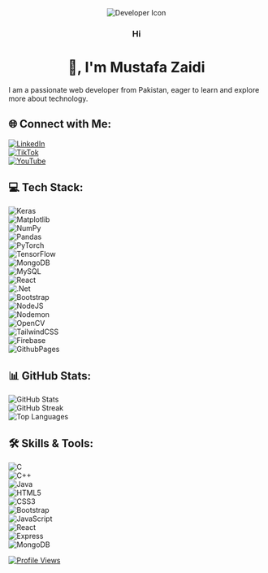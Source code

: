 <center>
  <img src="https://github.com/user-attachments/assets/5bae3a01-9f20-4c3d-a1b3-5e6d88a9a80b" alt="Developer Icon">
</center>

<center>
  <h3>Hi</h3>
  <h1>👋, I'm Mustafa Zaidi</h1>
</center>

<p>I am a passionate web developer from Pakistan, eager to learn and explore more about technology.</p>

## 🌐 Connect with Me:

[![LinkedIn](https://img.shields.io/badge/LinkedIn-%230077B5.svg?logo=linkedin&logoColor=white)](https://www.linkedin.com/in/mustafa-zaidi-4a3b84286/)  
[![TikTok](https://img.shields.io/badge/TikTok-%23000000.svg?logo=TikTok&logoColor=white)](https://tiktok.com/@s.mustafazaidi7)  
[![YouTube](https://img.shields.io/badge/YouTube-%23FF0000.svg?logo=YouTube&logoColor=white)](https://youtube.com/@mustafazaidi7)  

## 💻 Tech Stack:

![Keras](https://img.shields.io/badge/Keras-%23D00000.svg?style=for-the-badge&logo=Keras&logoColor=white)  
![Matplotlib](https://img.shields.io/badge/Matplotlib-%23ffffff.svg?style=for-the-badge&logo=Matplotlib&logoColor=black)  
![NumPy](https://img.shields.io/badge/numpy-%23013243.svg?style=for-the-badge&logo=numpy&logoColor=white)  
![Pandas](https://img.shields.io/badge/pandas-%23150458.svg?style=for-the-badge&logo=pandas&logoColor=white)  
![PyTorch](https://img.shields.io/badge/PyTorch-%23EE4C2C.svg?style=for-the-badge&logo=PyTorch&logoColor=white)  
![TensorFlow](https://img.shields.io/badge/TensorFlow-%23FF6F00.svg?style=for-the-badge&logo=TensorFlow&logoColor=white)  
![MongoDB](https://img.shields.io/badge/MongoDB-%234ea94b.svg?style=for-the-badge&logo=mongodb&logoColor=white)  
![MySQL](https://img.shields.io/badge/mysql-4479A1.svg?style=for-the-badge&logo=mysql&logoColor=white)  
![React](https://img.shields.io/badge/react-%2320232a.svg?style=for-the-badge&logo=react&logoColor=%2361DAFB)  
![.Net](https://img.shields.io/badge/.NET-5C2D91?style=for-the-badge&logo=.net&logoColor=white)  
![Bootstrap](https://img.shields.io/badge/bootstrap-%238511FA.svg?style=for-the-badge&logo=bootstrap&logoColor=white)  
![NodeJS](https://img.shields.io/badge/node.js-6DA55F?style=for-the-badge&logo=node.js&logoColor=white)  
![Nodemon](https://img.shields.io/badge/NODEMON-%23323330.svg?style=for-the-badge&logo=nodemon&logoColor=%BBDEAD)  
![OpenCV](https://img.shields.io/badge/opencv-%23white.svg?style=for-the-badge&logo=opencv&logoColor=white)  
![TailwindCSS](https://img.shields.io/badge/tailwindcss-%2338B2AC.svg?style=for-the-badge&logo=tailwind-css&logoColor=white)  
![Firebase](https://img.shields.io/badge/firebase-%23039BE5.svg?style=for-the-badge&logo=firebase)  
![GithubPages](https://img.shields.io/badge/github%20pages-121013?style=for-the-badge&logo=github&logoColor=white)  

## 📊 GitHub Stats:

![GitHub Stats](https://github-readme-stats.vercel.app/api?username=ZaidiSahab&theme=dark&hide_border=false&include_all_commits=false&count_private=false)  
![GitHub Streak](https://github-readme-streak-stats.herokuapp.com/?user=ZaidiSahab&theme=dark&hide_border=false)  
![Top Languages](https://github-readme-stats.vercel.app/api/top-langs/?username=ZaidiSahab&theme=dark&hide_border=false&include_all_commits=false&count_private=false&layout=compact)  

## 🛠️ Skills & Tools:

![C](https://img.shields.io/badge/-C-blue)  
![C++](https://img.shields.io/badge/-C%2B%2B-blue)  
![Java](https://img.shields.io/badge/-Java-red)  
![HTML5](https://img.shields.io/badge/-HTML5-orange)  
![CSS3](https://img.shields.io/badge/-CSS3-blue)  
![Bootstrap](https://img.shields.io/badge/-Bootstrap-purple)  
![JavaScript](https://img.shields.io/badge/-JavaScript-yellow)  
![React](https://img.shields.io/badge/-React-blue)  
![Express](https://img.shields.io/badge/-Express-lightgrey)  
![MongoDB](https://img.shields.io/badge/-MongoDB-green)  

[![Profile Views](https://visitcount.itsvg.in/api?id=ZaidiSahab&icon=0&color=0)](https://visitcount.itsvg.in)

<!-- Proudly created with GPRM (https://gprm.itsvg.in) -->
